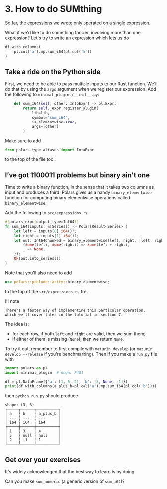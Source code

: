 # 3. How to do SUMthing

So far, the expressions we wrote only operated on a single expression.

What if we'd like to do something fancier, involving more than one expression?
Let's try to write an expression which lets us do

```python
df.with_columns(
    pl.col('a').mp.sum_i64(pl.col('b'))
)
```

## Take a ride on the Python side

First, we need to be able to pass multiple inputs to our Rust function. We'll do that
by using the `args` argument when we register our expression. Add the following to
`minimal_plugins/__init__.py`:

```python
    def sum_i64(self, other: IntoExpr) -> pl.Expr:
        return self._expr.register_plugin(
            lib=lib,
            symbol="sum_i64",
            is_elementwise=True,
            args=[other]
        )
```
Make sure to add
```python
from polars.type_aliases import IntoExpr
```
to the top of the file too.

## I’ve got 1100011 problems but binary ain't one

Time to write a binary function, in the sense that it takes two
columns as input and produces a third.
Polars gives us a handy `binary_elementwise` function for computing binary elementwise operations
called `binary_elementwise`.

Add the following to `src/expressions.rs`:

```Rust
#[polars_expr(output_type=Int64)]
fn sum_i64(inputs: &[Series]) -> PolarsResult<Series> {
    let left = inputs[0].i64()?;
    let right = inputs[1].i64()?;
    let out: Int64Chunked = binary_elementwise(left, right, |left, right| match (left, right) {
        (Some(left), Some(right)) => Some(left + right),
        _ => None,
    });
    Ok(out.into_series())
}
```
Note that you'll also need to add
```Rust
use polars::prelude::arity::binary_elementwise;
```
to the top of the `src/expressions.rs` file.

!!! note

    There's a faster way of implementing this particular operation,
    which we'll cover later in the tutorial in section 7.

The idea is:

- for each row, if both `left` and `right` are valid, then we sum them;
- if either of them is missing (`None`), then we return `None`.

To try it out, remember to first compile with `maturin develop`
(or `maturin develop --release` if you're benchmarking). Then
if you make a `run.py` file with
```python
import polars as pl
import minimal_plugin  # noqa: F401

df = pl.DataFrame({'a': [1, 5, 2], 'b': [3, None, -1]})
print(df.with_columns(a_plus_b=pl.col('a').mp.sum_i64(pl.col('b'))))
```
then `python run.py` should produce
```
shape: (3, 3)
┌─────┬──────┬──────────┐
│ a   ┆ b    ┆ a_plus_b │
│ --- ┆ ---  ┆ ---      │
│ i64 ┆ i64  ┆ i64      │
╞═════╪══════╪══════════╡
│ 1   ┆ 3    ┆ 4        │
│ 5   ┆ null ┆ null     │
│ 2   ┆ -1   ┆ 1        │
└─────┴──────┴──────────┘
```

## Get over your exercises

It's widely acknowledged that the best way to learn is by doing.

Can you make `sum_numeric` (a generic version of `sum_i64`)?
